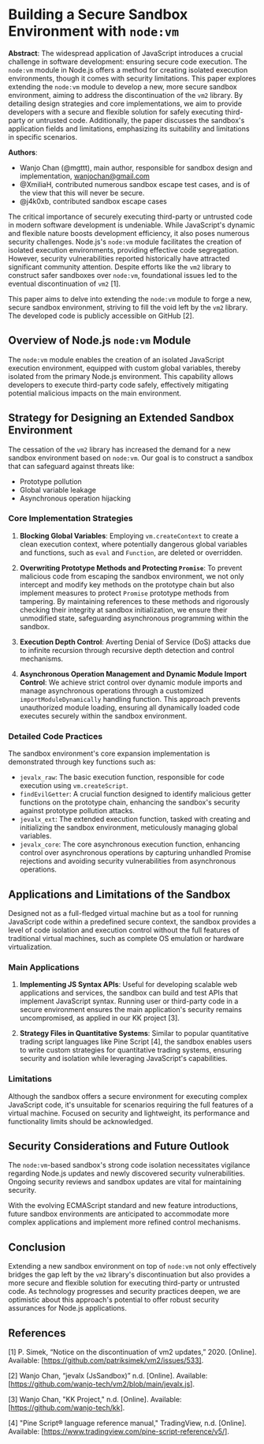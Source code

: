 # Building a Secure Sandbox Environment with `node:vm`

**Abstract**: The widespread application of JavaScript introduces a crucial challenge in software development: ensuring secure code execution. The `node:vm` module in Node.js offers a method for creating isolated execution environments, though it comes with security limitations. This paper explores extending the `node:vm` module to develop a new, more secure sandbox environment, aiming to address the discontinuation of the `vm2` library. By detailing design strategies and core implementations, we aim to provide developers with a secure and flexible solution for safely executing third-party or untrusted code. Additionally, the paper discusses the sandbox's application fields and limitations, emphasizing its suitability and limitations in specific scenarios.

**Authors**:
- Wanjo Chan (@mgttt), main author, responsible for sandbox design and implementation, wanjochan@gmail.com
- @XmiliaH, contributed numerous sandbox escape test cases, and is of the view that this will never be secure.
- @j4k0xb, contributed sandbox escape cases

The critical importance of securely executing third-party or untrusted code in modern software development is undeniable. While JavaScript's dynamic and flexible nature boosts development efficiency, it also poses numerous security challenges. Node.js's `node:vm` module facilitates the creation of isolated execution environments, providing effective code segregation. However, security vulnerabilities reported historically have attracted significant community attention. Despite efforts like the `vm2` library to construct safer sandboxes over `node:vm`, foundational issues led to the eventual discontinuation of `vm2` [1].

This paper aims to delve into extending the `node:vm` module to forge a new, secure sandbox environment, striving to fill the void left by the `vm2` library. The developed code is publicly accessible on GitHub [2].

## Overview of Node.js `node:vm` Module

The `node:vm` module enables the creation of an isolated JavaScript execution environment, equipped with custom global variables, thereby isolated from the primary Node.js environment. This capability allows developers to execute third-party code safely, effectively mitigating potential malicious impacts on the main environment.

## Strategy for Designing an Extended Sandbox Environment

The cessation of the `vm2` library has increased the demand for a new sandbox environment based on `node:vm`. Our goal is to construct a sandbox that can safeguard against threats like:

- Prototype pollution
- Global variable leakage
- Asynchronous operation hijacking

### Core Implementation Strategies

1. **Blocking Global Variables**: Employing `vm.createContext` to create a clean execution context, where potentially dangerous global variables and functions, such as `eval` and `Function`, are deleted or overridden.

2. **Overwriting Prototype Methods and Protecting `Promise`**: To prevent malicious code from escaping the sandbox environment, we not only intercept and modify key methods on the prototype chain but also implement measures to protect `Promise` prototype methods from tampering. By maintaining references to these methods and rigorously checking their integrity at sandbox initialization, we ensure their unmodified state, safeguarding asynchronous programming within the sandbox.

3. **Execution Depth Control**: Averting Denial of Service (DoS) attacks due to infinite recursion through recursive depth detection and control mechanisms.

4. **Asynchronous Operation Management and Dynamic Module Import Control**: We achieve strict control over dynamic module imports and manage asynchronous operations through a customized `importModuleDynamically` handling function. This approach prevents unauthorized module loading, ensuring all dynamically loaded code executes securely within the sandbox environment.

### Detailed Code Practices

The sandbox environment's core expansion implementation is demonstrated through key functions such as:

- `jevalx_raw`: The basic execution function, responsible for code execution using `vm.createScript`.
- `findEvilGetter`: A crucial function designed to identify malicious getter functions on the prototype chain, enhancing the sandbox's security against prototype pollution attacks.
- `jevalx_ext`: The extended execution function, tasked with creating and initializing the sandbox environment, meticulously managing global variables.
- `jevalx_core`: The core asynchronous execution function, enhancing control over asynchronous operations by capturing unhandled Promise rejections and avoiding security vulnerabilities from asynchronous operations.

## Applications and Limitations of the Sandbox

Designed not as a full-fledged virtual machine but as a tool for running JavaScript code within a predefined secure context, the sandbox provides a level of code isolation and execution control without the full features of traditional virtual machines, such as complete OS emulation or hardware virtualization.

### Main Applications

1. **Implementing JS Syntax APIs**: Useful for developing scalable web applications and services, the sandbox can build and test APIs that implement JavaScript syntax. Running user or third-party code in a secure environment ensures the main application's security remains uncompromised, as applied in our KK project [3].

2. **Strategy Files in Quantitative Systems**: Similar to popular quantitative trading script languages like Pine Script [4], the sandbox enables users to write custom strategies for quantitative trading systems, ensuring security and isolation while leveraging JavaScript's capabilities.

### Limitations

Although the sandbox offers a secure environment for executing complex JavaScript code, it's unsuitable for scenarios requiring the full features of a virtual machine. Focused on security and lightweight, its performance and functionality limits should be acknowledged.

## Security Considerations and Future Outlook

The `node:vm`-based sandbox's strong code isolation necessitates vigilance regarding Node.js updates and newly discovered security vulnerabilities. Ongoing security reviews and sandbox updates are vital for maintaining security.

With the evolving ECMAScript standard and new feature introductions, future sandbox environments are anticipated to accommodate more complex applications and implement more refined control mechanisms.

## Conclusion

Extending a new sandbox environment on top of `node:vm` not only effectively bridges the gap left by the `vm2` library's discontinuation but also provides a more secure and flexible solution for executing third-party or untrusted code. As technology progresses and security practices deepen, we are optimistic about this approach's potential to offer robust security assurances for Node.js applications.

## References

[1] P. Simek, “Notice on the discontinuation of vm2 updates,” 2020. [Online]. Available: [https://github.com/patriksimek/vm2/issues/533].

[2] Wanjo Chan, “jevalx (JsSandbox)” n.d. [Online]. Available: [https://github.com/wanjo-tech/vm2/blob/main/jevalx.js].

[3] Wanjo Chan, "KK Project," n.d. [Online]. Available: [https://github.com/wanjo-tech/kk].

[4] "Pine Script® language reference manual," TradingView, n.d. [Online]. Available: [https://www.tradingview.com/pine-script-reference/v5/].
